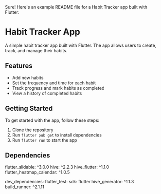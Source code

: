 Sure! Here's an example README file for a Habit Tracker app built with Flutter:

# Habit Tracker App

A simple habit tracker app built with Flutter. The app allows users to create, track, and manage their habits.

## Features

- Add new habits
- Set the frequency and time for each habit
- Track progress and mark habits as completed
- View a history of completed habits

## Getting Started

To get started with the app, follow these steps:

1. Clone the repository
2. Run `flutter pub get` to install dependencies
3. Run `flutter run` to start the app

## Dependencies
flutter_slidable: ^3.0.0
  hive: ^2.2.3
  hive_flutter: ^1.1.0
  flutter_heatmap_calendar: ^1.0.5

dev_dependencies:
  flutter_test:
    sdk: flutter
  hive_generator: ^1.1.3
  build_runner: ^2.1.11
